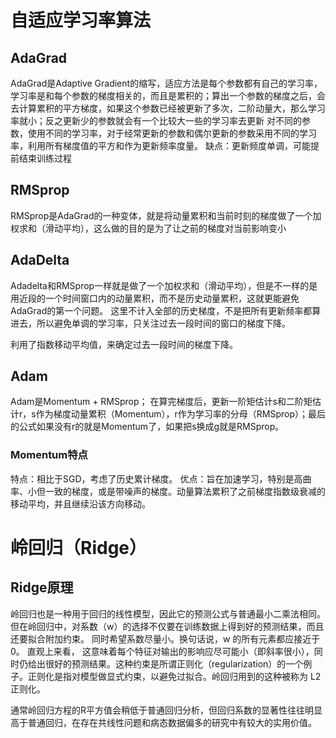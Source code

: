#  自适应学习率算法

## AdaGrad
AdaGrad是Adaptive Gradient的缩写，适应方法是每个参数都有自己的学习率，学习率是和每个参数的梯度相关的，而且是累积的；算出一个参数的梯度之后，会去计算累积的平方梯度，如果这个参数已经被更新了多次，二阶动量大，那么学习率就小；反之更新少的参数就会有一个比较大一些的学习率去更新
对不同的参数，使用不同的学习率，对于经常更新的参数和偶尔更新的参数采用不同的学习率，利用所有梯度值的平方和作为更新频率度量。
缺点：更新频度单调，可能提前结束训练过程


##   RMSprop
RMSprop是AdaGrad的一种变体，就是将动量累积和当前时刻的梯度做了一个加权求和（滑动平均），这么做的目的是为了让之前的梯度对当前影响变小

##  AdaDelta
Adadelta和RMSprop一样就是做了一个加权求和（滑动平均），但是不一样的是用近段的一个时间窗口内的动量累积，而不是历史动量累积，这就更能避免AdaGrad的第一个问题。
这里不计入全部的历史梯度，不是把所有更新频率都算进去，所以避免单调的学习率，只关注过去一段时间的窗口的梯度下降。

利用了指数移动平均值，来确定过去一段时间的梯度下降。


## Adam
Adam是Momentum + RMSprop；
在算完梯度后，更新一阶矩估计s和二阶矩估计r，s作为梯度动量累积（Momentum），r作为学习率的分母（RMSprop）；最后的公式如果没有r的就是Momentum了，如果把s换成g就是RMSprop。

### Momentum特点

特点：相比于SGD，考虑了历史累计梯度。
优点：旨在加速学习，特别是高曲率、小但一致的梯度，或是带噪声的梯度。动量算法累积了之前梯度指数级衰减的移动平均，并且继续沿该方向移动。


# 岭回归（Ridge）

## Ridge原理
岭回归也是一种用于回归的线性模型，因此它的预测公式与普通最小二乘法相同。但在岭回归中，对系数（w）的选择不仅要在训练数据上得到好的预测结果，而且还要拟合附加约束。
同时希望系数尽量小。换句话说，w 的所有元素都应接近于 0。
直观上来看， 这意味着每个特征对输出的影响应尽可能小（即斜率很小），同时仍给出很好的预测结果。这种约束是所谓正则化（regularization）的一个例子。正则化是指对模型做显式约束，以避免过拟合。岭回归用到的这种被称为 L2 正则化。

通常岭回归方程的R平方值会稍低于普通回归分析，但回归系数的显著性往往明显高于普通回归，在存在共线性问题和病态数据偏多的研究中有较大的实用价值。

